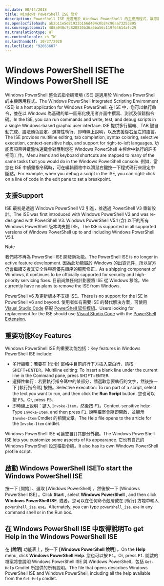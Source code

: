 ```yaml
---
ms.date: 08/14/2018
title: Windows PowerShell ISE 簡介
description: PowerShell ISE 是適用於 Windows PowerShell 的主應用程式，讓您能夠執行命令，並在以 Windows 為基礎的單一圖形化使用者介面中撰寫及測試指令碼，並對其進行偵錯。
ms.openlocfilehash: ab2b11e5d81933b166d404c0b24c96aa73253895
ms.sourcegitcommit: 488a940c7c828820b36a6ba56c119f64614afc29
ms.translationtype: HT
ms.contentlocale: zh-TW
ms.lasthandoff: 10/27/2020
ms.locfileid: "92663607"
---
```

# <a name="the-windows-powershell-ise"></a><span data-ttu-id="1aaa7-103">Windows PowerShell ISE</span><span class="sxs-lookup"><span data-stu-id="1aaa7-103">The Windows PowerShell ISE</span></span>

<span data-ttu-id="1aaa7-104">Windows PowerShell 整合式指令碼環境 (ISE) 是適用於 Windows PowerShell 的主機應用程式。</span><span class="sxs-lookup"><span data-stu-id="1aaa7-104">The Windows PowerShell Integrated Scripting Environment (ISE) is a host application for Windows PowerShell.</span></span> <span data-ttu-id="1aaa7-105">在 ISE 中，您可以執行命令，並在以 Windows 為基礎的單一圖形化使用者介面中撰寫、測試及偵錯指令碼。</span><span class="sxs-lookup"><span data-stu-id="1aaa7-105">In the ISE, you can run commands and write, test, and debug scripts in a single Windows-based graphic user interface.</span></span> <span data-ttu-id="1aaa7-106">ISE 提供多行編輯、TAB 鍵自動完成、語法顏色設定、選擇性執行、即時線上說明，以及支援從右至左的語言。</span><span class="sxs-lookup"><span data-stu-id="1aaa7-106">The ISE provides multiline editing, tab completion, syntax coloring, selective execution, context-sensitive help, and support for right-to-left languages.</span></span> <span data-ttu-id="1aaa7-107">功能表項目與鍵盤快速鍵會對應到您在 Windows PowerShell 主控台中執行的許多相同工作。</span><span class="sxs-lookup"><span data-stu-id="1aaa7-107">Menu items and keyboard shortcuts are mapped to many of the same tasks that you would do in the Windows PowerShell console.</span></span> <span data-ttu-id="1aaa7-108">例如，當您在 ISE 中偵錯指令碼時，可在編輯窗格中以滑鼠右鍵按一下程式碼行來設定中斷點。</span><span class="sxs-lookup"><span data-stu-id="1aaa7-108">For example, when you debug a script in the ISE, you can right-click on a line of code in the edit pane to set a breakpoint.</span></span>

## <a name="support"></a><span data-ttu-id="1aaa7-109">支援</span><span class="sxs-lookup"><span data-stu-id="1aaa7-109">Support</span></span>

<span data-ttu-id="1aaa7-110">ISE 最初是透過 Windows PowerShell V2 引進，並透過 PowerShell V3 重新設計。</span><span class="sxs-lookup"><span data-stu-id="1aaa7-110">The ISE was first introduced with Windows PowerShell V2 and was re-designed with PowerShell V3.</span></span> <span data-ttu-id="1aaa7-111">Windows PowerShell V5.1 (含) 以下的所有 Windows PowerShell 版本均支援 ISE。</span><span class="sxs-lookup"><span data-stu-id="1aaa7-111">The ISE is supported in all supported versions of Windows PowerShell up to and including Windows PowerShell V5.1.</span></span>

> [!NOTE]
> <span data-ttu-id="1aaa7-112">我們將不再為 PowerShell ISE 開發新功能。</span><span class="sxs-lookup"><span data-stu-id="1aaa7-112">The PowerShell ISE is no longer in active feature development.</span></span> <span data-ttu-id="1aaa7-113">因為此功能屬於 Windows 的出貨元件，所以官方仍會繼續支援其安全性與高優先順序的服務修正。</span><span class="sxs-lookup"><span data-stu-id="1aaa7-113">As a shipping component of Windows, it continues to be officially supported for security and high-priority servicing fixes.</span></span>
> <span data-ttu-id="1aaa7-114">目前尚無任何計劃要將 ISE 從 Windows 移除。</span><span class="sxs-lookup"><span data-stu-id="1aaa7-114">We currently have no plans to remove the ISE from Windows.</span></span>
>
> <span data-ttu-id="1aaa7-115">PowerShell v6 及更新版本不支援 ISE。</span><span class="sxs-lookup"><span data-stu-id="1aaa7-115">There is no support for the ISE in PowerShell v6 and beyond.</span></span> <span data-ttu-id="1aaa7-116">使用者如有需要 ISE 的替代解決方案，可使用 [Visual Studio Code](https://code.visualstudio.com/) 搭配 [PowerShell 延伸模組](https://marketplace.visualstudio.com/items?itemName=ms-vscode.PowerShell)。</span><span class="sxs-lookup"><span data-stu-id="1aaa7-116">Users looking for replacement for the ISE should use [Visual Studio Code](https://code.visualstudio.com/) with the [PowerShell Extension](https://marketplace.visualstudio.com/items?itemName=ms-vscode.PowerShell).</span></span>

## <a name="key-features"></a><span data-ttu-id="1aaa7-117">重要功能</span><span class="sxs-lookup"><span data-stu-id="1aaa7-117">Key Features</span></span>

<span data-ttu-id="1aaa7-118">Windows PowerShell ISE 的重要功能包括：</span><span class="sxs-lookup"><span data-stu-id="1aaa7-118">Key features in Windows PowerShell ISE include:</span></span>

- <span data-ttu-id="1aaa7-119">多行編輯：若要在 [命令] 窗格中目前的行下方插入空白行，請按 <kbd>SHIFT</kbd>+<kbd>ENTER</kbd>。</span><span class="sxs-lookup"><span data-stu-id="1aaa7-119">Multiline editing: To insert a blank line under the current line in the Command pane, press <kbd>SHIFT</kbd>+<kbd>ENTER</kbd>.</span></span>
- <span data-ttu-id="1aaa7-120">選擇性執行：若要執行指令碼中的某部分，請選取您要執行的文字，然後按一下 [執行指令碼]  按鈕。</span><span class="sxs-lookup"><span data-stu-id="1aaa7-120">Selective execution: To run part of a script, select the text you want to run, and then click the **Run Script** button.</span></span> <span data-ttu-id="1aaa7-121">您也可以按 <kbd>F5</kbd>。</span><span class="sxs-lookup"><span data-stu-id="1aaa7-121">Or, press <kbd>F5</kbd>.</span></span>
- <span data-ttu-id="1aaa7-122">即時線上說明：鍵入 `Invoke-Item`，然後按 <kbd>F1</kbd>。</span><span class="sxs-lookup"><span data-stu-id="1aaa7-122">Context-sensitive help: Type `Invoke-Item`, and then press <kbd>F1</kbd>.</span></span> <span data-ttu-id="1aaa7-123">說明檔案會隨即開啟，並顯示 `Invoke-Item` Cmdlet 的相關文章。</span><span class="sxs-lookup"><span data-stu-id="1aaa7-123">The Help file opens to the article for the `Invoke-Item` cmdlet.</span></span>

<span data-ttu-id="1aaa7-124">Windows PowerShell ISE 可讓您自訂其部分外觀。</span><span class="sxs-lookup"><span data-stu-id="1aaa7-124">The Windows PowerShell ISE lets you customize some aspects of its appearance.</span></span> <span data-ttu-id="1aaa7-125">它也有自己的 Windows PowerShell 設定檔指令碼。</span><span class="sxs-lookup"><span data-stu-id="1aaa7-125">It also has its own Windows PowerShell profile script.</span></span>

## <a name="to-start-the-windows-powershell-ise"></a><span data-ttu-id="1aaa7-126">啟動 Windows PowerShell ISE</span><span class="sxs-lookup"><span data-stu-id="1aaa7-126">To start the Windows PowerShell ISE</span></span>

<span data-ttu-id="1aaa7-127">按一下 [開始]  、選取 [Windows PowerShell]  ，然後按一下 [Windows PowerShell ISE]  。</span><span class="sxs-lookup"><span data-stu-id="1aaa7-127">Click **Start** , select **Windows PowerShell** , and then click **Windows PowerShell ISE**.</span></span>
<span data-ttu-id="1aaa7-128">或者，您可以在任何命令殼層或在 [執行] 方塊中輸入 `powershell_ise.exe`。</span><span class="sxs-lookup"><span data-stu-id="1aaa7-128">Alternately, you can type `powershell_ise.exe` in any command shell or in the Run box.</span></span>

## <a name="to-get-help-in-the-windows-powershell-ise"></a><span data-ttu-id="1aaa7-129">在 Windows PowerShell ISE 中取得說明</span><span class="sxs-lookup"><span data-stu-id="1aaa7-129">To get Help in the Windows PowerShell ISE</span></span>

<span data-ttu-id="1aaa7-130">在 **[說明]** 功能表上，按一下 **[Windows PowerShell 說明]** 。</span><span class="sxs-lookup"><span data-stu-id="1aaa7-130">On the **Help** menu, click **Windows PowerShell Help**.</span></span> <span data-ttu-id="1aaa7-131">您也可以按 <kbd>F1</kbd>。</span><span class="sxs-lookup"><span data-stu-id="1aaa7-131">Or, press <kbd>F1</kbd>.</span></span> <span data-ttu-id="1aaa7-132">開啟的檔案將會說明 Windows PowerShell ISE 與 Windows PowerShell，包括 `Get-Help` Cmdlet 所提供的所有說明。</span><span class="sxs-lookup"><span data-stu-id="1aaa7-132">The file that opens describes Windows PowerShell ISE and Windows PowerShell, including all the help available from the `Get-Help` cmdlet.</span></span>
